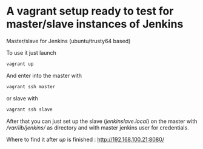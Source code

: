 # A vagrant setup ready to test for master/slave instances of Jenkins

Master/slave for Jenkins (ubuntu/trusty64 based)


To use it just launch
```bash
vagrant up
```
And enter into the master with
```bash
vagrant ssh master
```
or slave with
```bash
vagrant ssh slave
```
After that you can just set up the slave (*jenkinslave.local*) on the master with */var/lib/jenkins/* as directory and with master jenkins user for credentials.


Where to find it after *up* is finished : http://192.168.100.21:8080/
